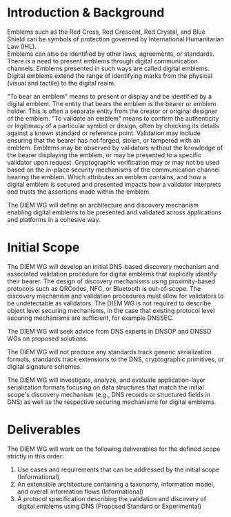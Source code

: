 # Introduction & Background

Emblems such as the Red Cross, Red Crescent, Red Crystal, and Blue Shield can be symbols of protection governed by International Humanitarian Law (IHL).  
Emblems can also be identified by other laws, agreements, or standards.
There is a need to present emblems through digital communication channels.
Emblems presented in such ways are called digital emblems.
Digital emblems extend the range of identifying marks from the physical (visual and tactile) to the digital realm.

"To bear an emblem" means to present or display and be identified by a digital emblem.
The entity that bears the emblem is the bearer or emblem holder.
This is often a separate entity from the creator or original designer of the emblem.
"To validate an emblem" means to confirm the authenticity or legitimacy of a particular symbol or design, often by checking its details against a known standard or reference point. 
Validation may include ensuring that the bearer has not forged, stolen, or tampered with an emblem.
Emblems may be observed by validators without the knowledge of the bearer displaying the emblem, or may be presented to a specific validator upon request.
Cryptographic verification may or may not be used based on the in-place security mechanisms of the communication channel bearing the emblem.
Which attributes an emblem contains, and how a digital emblem is secured and presented impacts how a validator interprets and trusts the assertions made within the emblem.

The DIEM WG will define an architecture and discovery mechanism enabling digital emblems to be presented and validated across applications and platforms in a cohesive way.

# Initial Scope

The DIEM WG will develop an initial DNS-based discovery mechanism and associated validation procedure for digital emblems that explicitly identify their bearer.
The design of discovery mechanisms using proximity-based protocols such as QRCodes, NFC, or Bluetooth is out-of-scope.
The discovery mechanism and validation procedures must allow for validators to be undetectable as validators.
The DIEM WG is not required to describe object level securing mechanisms, in the case that existing protocol level securing mechanisms are sufficient, for example DNSSEC.

The DIEM WG will seek advice from DNS experts in DNSOP and DNSSD WGs on proposed solutions.

The DIEM WG will not produce any standards track generic serialization formats, standards track extensions to the DNS, cryptographic primitives, or digital signature schemes.

The DIEM WG will investigate, analyze, and evaluate application-layer serialization formats focusing on data structures that match the initial scope's discovery mechanism (e.g., DNS records or structured fields in DNS) as well as the respective securing mechanisms for digital emblems.

# Deliverables

The DIEM WG will work on the following deliverables for the defined scope strictly in this order:

1. Use cases and requirements that can be addressed by the initial scope (Informational)
2. An extensible architecture containing a taxonomy, information model, and overall information flows (Informational)
3. A protocol specification describing the validation and discovery of digital emblems using DNS (Proposed Standard or Experimental)
   
